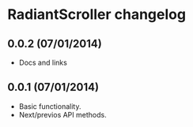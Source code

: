 # RadiantScroller changelog

## 0.0.2 (07/01/2014)

* Docs and links

## 0.0.1 (07/01/2014)

* Basic functionality.
* Next/previos API methods.